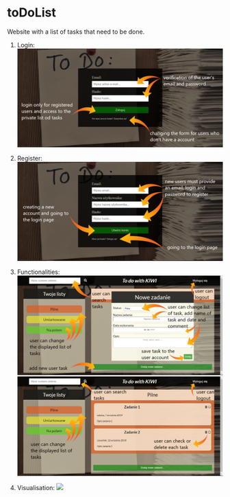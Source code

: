 # toDoList
Website with a list of tasks that need to be done.

1. Login:
![](src/img/opisane/logowanie.png)

2. Register:
![](src/img/opisane/rejestracja.png)

3. Functionalities:
![](src/img/opisane/nowe%20zadanie.png)
![](src/img/opisane/dodane%20zadania.png)

4. Visualisation:
![](src/img/opisane/wygląd.png)
